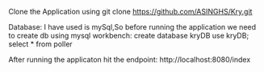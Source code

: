Clone the Application using git clone https://github.com/ASINGHS/Kry.git

Database: I have used is mySql,So before running the application we need to create db using mysql workbench:
create database kryDB
use kryDB;
select * from poller

After running the applicaton hit the endpoint:
http://localhost:8080/index
